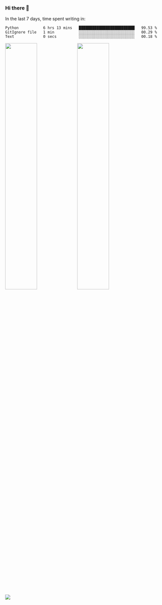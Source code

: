 ### Hi there 👋

In the last 7 days, time spent writing in:

<!--START_SECTION:waka-->

```text
Python           6 hrs 13 mins   █████████████████████████   99.53 %
GitIgnore file   1 min           ░░░░░░░░░░░░░░░░░░░░░░░░░   00.29 %
Text             0 secs          ░░░░░░░░░░░░░░░░░░░░░░░░░   00.18 %
```

<!--END_SECTION:waka-->

<img src="https://wakatime.com/share/@jimtje/5d0c92de-08f8-4a72-8f2f-6a9693d1e318.svg" width=45% height=45%> <img src="https://wakatime.com/share/@jimtje/501498ae-bda5-4da7-a89d-b40bcdd5556d.svg" width=45% height=45%>

![](https://hit.yhype.me/github/profile?user_id=43537315)
